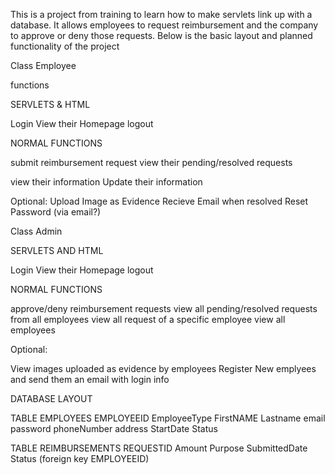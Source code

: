 This is a project from training to learn how to make servlets link up with a database. 
It allows employees to request reimbursement and the company to approve or deny those requests.
Below is the basic layout and planned functionality of the project

Class Employee

functions

SERVLETS & HTML

Login
View their Homepage
logout

NORMAL FUNCTIONS

submit reimbursement request
view their pending/resolved requests

view their information
Update their information

Optional:
Upload Image as Evidence
Recieve Email when resolved
Reset Password (via email?)

Class Admin

SERVLETS AND HTML

Login
View their Homepage
logout

NORMAL FUNCTIONS

approve/deny reimbursement requests
view all pending/resolved requests from all employees
view all request of a specific employee
view all employees

Optional:

View images uploaded as evidence by employees
Register New emplyees and send them an email with login info

DATABASE LAYOUT

TABLE EMPLOYEES
EMPLOYEEID EmployeeType FirstNAME Lastname email password phoneNumber address StartDate Status

TABLE REIMBURSEMENTS
REQUESTID Amount Purpose SubmittedDate Status (foreign key EMPLOYEEID)
